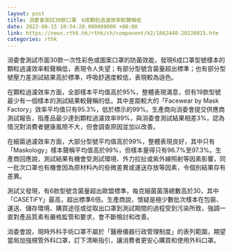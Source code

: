 ```yaml
---
layout: post
title: 消委會測試30款口罩　6成顆粒過濾效率較聲稱低
date: 2022-08-15 10:54:20.000000000 +08:00
link: https://news.rthk.hk/rthk/ch/component/k2/1662448-20220815.htm
categories: rthk
---
```


消委會測試市面30款一次性彩色或圖案口罩的防菌效能，發現6成口罩型號樣本的顆粒過濾效率較聲稱低，表現令人失望；有部分型號含菌量超出標準；也有部分型號壓力差測試結果高於標準，呼吸舒適度較低，表現較為遜色。

在顆粒過濾效率方面，全部樣本平均值高於95%，整體表現滿意，但有19款型號最少有一個樣本的測試結果較聲稱的低，其中差距較大的「Facewear by Mask Factory」效率平均值只有95.3%，低於標示的99%。生產商向消委會提交供應商測試報告，指產品最少達到顆粒過濾效率99%，與消委會測試結果相差3%，認為情況對消費者健康風險不大，但會調查原因並加以改善。

在細菌過濾效率方面，大部分型號平均值高於99%，整體表現良好，其中只有「Maskology」樣本聲稱平均值高於99%，但樣本量得只有96.7%至97.3%。生產商回應說，測試結果有機會受測試環境、外力拉扯或紫外線照射等因素影響，同一批次口罩也有機會因為原材料內的些微差異或運送存放等因素，令個別結果存有差異。

測試又發現，有6款型號含菌量超出歐盟標準，每克細菌菌落總數高於30，其中「CASETiFY」最高，超出標準6倍。生產商說，懷疑是極少數批次樣本在包裝、運送、儲存環境、購買途徑或從取出口罩到測試期間的過程受到污染所致，強調一直對產品質素有嚴格監管和要求，會不斷檢討和改善。

消委會說，現時外科手術口罩不屬於「醫療儀器行政管理制度」的表列範圍，期望當局加強規管外科口罩，訂下清晰指引，讓消費者更安心購買和使用外科口罩。
